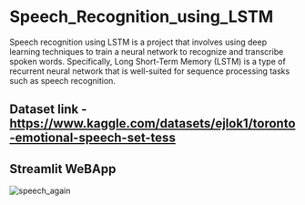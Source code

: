 # Speech_Recognition_using_LSTM
Speech recognition using LSTM is a project that involves using deep learning techniques to train a neural network to recognize and transcribe spoken words. Specifically, Long Short-Term Memory (LSTM) is a type of recurrent neural network that is well-suited for sequence processing tasks such as speech recognition.

## Dataset link - https://www.kaggle.com/datasets/ejlok1/toronto-emotional-speech-set-tess

## Streamlit WeBApp


![speech_again](https://user-images.githubusercontent.com/66298494/233813632-0c9f6551-7077-48c9-95f1-ff963db29162.png)
